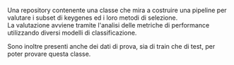 
Una repository contenente una classe che mira a costruire una pipeline per valutare i subset di keygenes ed i loro metodi di selezione.		
La valutazione avviene tramite l'analisi delle metriche di performance utilizzando diversi modelli di classificazione.	

Sono inoltre presenti anche dei dati di prova, sia di train che di test, per poter provare questa classe.




	
